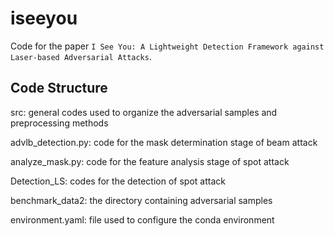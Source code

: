 # iseeyou
Code for the paper `I See You: A Lightweight Detection Framework against Laser-based Adversarial Attacks`.

## Code Structure
src: general codes used to organize the adversarial samples and preprocessing methods

advlb_detection.py: code for the mask determination stage of beam attack

analyze_mask.py: code for the feature analysis stage of spot attack

Detection_LS: codes for the detection of spot attack

benchmark_data2: the directory containing adversarial samples

environment.yaml: file used to configure the conda environment

